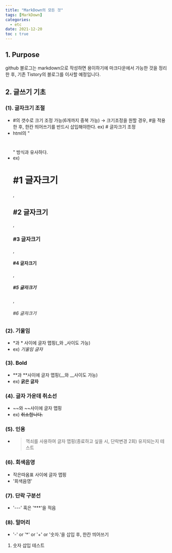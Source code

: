 ```yaml
---
title: "MarkDown의 모든 것"
tags: [MarkDown]
categories:
  - etc
date: 2021-12-20
toc : true
---
```


## 1. **Purpose**
github 블로그는 markdown으로 작성하면 용이하기에 마크다운에서 가능한 것을 정리한 후, 기존 Tistory의 블로그를 이사할 예정입니다.

## 2. **글쓰기 기초**
### (1). 글자크기 조절
- #의 갯수로 크기 조정 가능(6개까지 중복 가능) → 크기조정을 원할 경우, #을 적용한 후, 한칸 띄어쓰기를 반드시 삽입해야한다. ex) # 글자크기 조정
- html의 "<h1></h1>" 방식과 유사하다. 
- ex) <h1>#1 글자크기</h1>, <h2>#2 글자크기</h2>, <h3>#3 글자크기</h3>, <h4>#4 글자크기</h4>, <h5>#5 글자크기</h5>, <h6>#6 글자크기</h6>

### (2). 기울임
- *과 * 사이에 글자 맵핑(_와 _사이도 가능)
- ex) *기울임 글자*

### (3). Bold
- **과 **사이에 글자 맵핑(__와 __사이도 가능)
- ex) **굵은 글자**

### (4). 글자 가운데 취소선
- ~~와 ~~사이에 글자 맵핑
- ex) ~~취소합니다.~~

### (5). 인용
- >꺽쇠를 사용하여 글자 맵핑(종료하고 싶을 시, 단락변경 2회)
유지되는지 테스트

### (6). 회색음영
- 작은따옴표 사이에 글자 맵핑
- '회색음영'

### (7). 단락 구분선
- '---' 혹은 '***'을 적음

### (8). 말머리
- '-' or '*' or '+' or '숫자.'을 삽입 후, 한칸 띄어쓰기
1. 숫자 삽입 테스트

